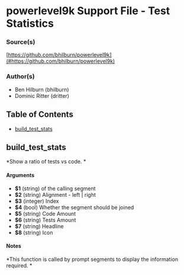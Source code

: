 # powerlevel9k Support File - Test Statistics


### Source(s)

[https://github.com/bhilburn/powerlevel9k](#https://github.com/bhilburn/powerlevel9k)


### Author(s)

- Ben Hilburn (bhilburn)
- Dominic Ritter (dritter)


## Table of Contents

- [build_test_stats](#build_test_stats)

## build_test_stats
*Show a ratio of tests vs code. *

#### Arguments

- **$1** (string) of the calling segment
- **$2** (string) Alignment - left | right
- **$3** (integer) Index
- **$4** (bool) Whether the segment should be joined
- **$5** (string) Code Amount
- **$6** (string) Tests Amount
- **$7** (string) Headline
- **$8** (string) Icon


#### Notes

*This function is called by prompt segments to display the information required. *

